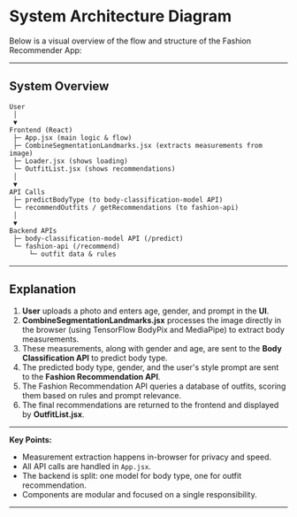 # System Architecture Diagram

Below is a visual overview of the flow and structure of the Fashion Recommender App:

---

## System Overview

```
User
 │
 ▼
Frontend (React)
 ├─ App.jsx (main logic & flow)
 ├─ CombineSegmentationLandmarks.jsx (extracts measurements from image)
 ├─ Loader.jsx (shows loading)
 └─ OutfitList.jsx (shows recommendations)
 │
 ▼
API Calls
 ├─ predictBodyType (to body-classification-model API)
 └─ recommendOutfits / getRecommendations (to fashion-api)
 │
 ▼
Backend APIs
 ├─ body-classification-model API (/predict)
 └─ fashion-api (/recommend)
     └─ outfit data & rules
```

---

## Explanation

1. **User** uploads a photo and enters age, gender, and prompt in the **UI**.
2. **CombineSegmentationLandmarks.jsx** processes the image directly in the browser (using TensorFlow BodyPix and MediaPipe) to extract body measurements.
3. These measurements, along with gender and age, are sent to the **Body Classification API** to predict body type.
4. The predicted body type, gender, and the user's style prompt are sent to the **Fashion Recommendation API**.
5. The Fashion Recommendation API queries a database of outfits, scoring them based on rules and prompt relevance.
6. The final recommendations are returned to the frontend and displayed by **OutfitList.jsx**.

---

**Key Points:**
- Measurement extraction happens in-browser for privacy and speed.
- All API calls are handled in `App.jsx`.
- The backend is split: one model for body type, one for outfit recommendation.
- Components are modular and focused on a single responsibility.

---
